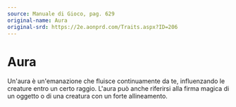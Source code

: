 ```yaml
---
source: Manuale di Gioco, pag. 629
original-name: Aura
original-srd: https://2e.aonprd.com/Traits.aspx?ID=206
---
```


# Aura

Un'aura è un'emanazione che fluisce continuamente da te, influenzando le
creature entro un certo raggio. L'aura può anche riferirsi alla firma magica di
un oggetto o di una creatura con un forte allineamento.
